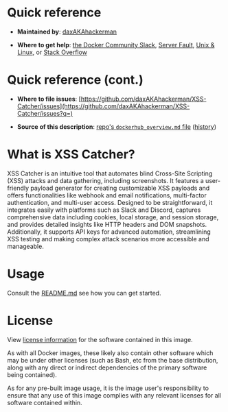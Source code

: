 # Quick reference

- **Maintained by**:
  [daxAKAhackerman](https://github.com/daxAKAhackerman)

- **Where to get help**:
  [the Docker Community Slack](https://dockr.ly/comm-slack), [Server Fault](https://serverfault.com/help/on-topic), [Unix & Linux](https://unix.stackexchange.com/help/on-topic), or [Stack Overflow](https://stackoverflow.com/help/on-topic)

# Quick reference (cont.)

- **Where to file issues**:
  [https://github.com/daxAKAhackerman/XSS-Catcher/issues](https://github.com/daxAKAhackerman/XSS-Catcher/issues?q=)

- **Source of this description**:
  [repo's `dockerhub_overview.md` file](https://github.com/daxAKAhackerman/XSS-Catcher/tree/master/dockerhub_overview.md) ([history](https://github.com/daxAKAhackerman/XSS-Catcher/commits/master/dockerhub_overview.md))

# What is XSS Catcher?

XSS Catcher is an intuitive tool that automates blind Cross-Site Scripting (XSS) attacks and data gathering, including screenshots. It features a user-friendly payload generator for creating customizable XSS payloads and offers functionalities like webhook and email notifications, multi-factor authentication, and multi-user access. Designed to be straightforward, it integrates easily with platforms such as Slack and Discord, captures comprehensive data including cookies, local storage, and session storage, and provides detailed insights like HTTP headers and DOM snapshots. Additionally, it supports API keys for advanced automation, streamlining XSS testing and making complex attack scenarios more accessible and manageable.

# Usage

Consult the [README.md](https://github.com/daxAKAhackerman/XSS-Catcher/blob/master/README.md) see how you can get started.

# License

View [license information](https://github.com/daxAKAhackerman/XSS-Catcher/blob/master/LICENSE) for the software contained in this image.

As with all Docker images, these likely also contain other software which may be under other licenses (such as Bash, etc from the base distribution, along with any direct or indirect dependencies of the primary software being contained).

As for any pre-built image usage, it is the image user's responsibility to ensure that any use of this image complies with any relevant licenses for all software contained within.
